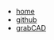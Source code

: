 * [home](home)
* [github](https://github.com/davidmalawey/openLab)
* [grabCAD](https://grabcad.com/library?page=1&time=all_time&sort=recent&query=openlab)
